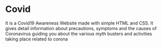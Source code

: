 # Covid
It is a Covid19 Awareness Website made with simple HTML and CSS. It gives detail information about precautions, symptoms and the causes of Coronavirus guiding you about the various myth busters and activities taking place related to corona
